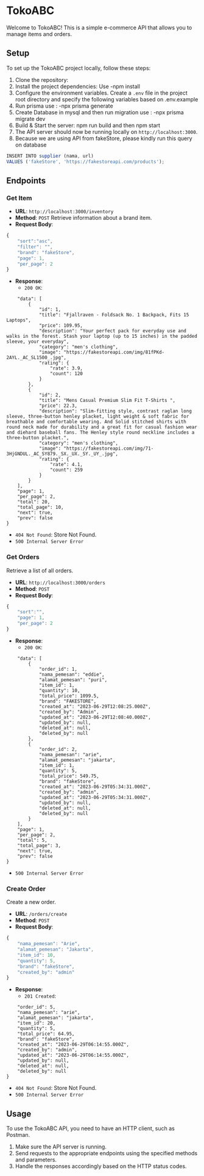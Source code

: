 # TokoABC

Welcome to TokoABC! This is a simple e-commerce API that allows you to manage items and orders.

## Setup

To set up the TokoABC project locally, follow these steps:

1. Clone the repository:
2. Install the project dependencies: Use -npm install
3. Configure the environment variables. Create a `.env` file in the project root directory and specify the following variables based on .env.example
4. Run prisma use : -npx prisma generate
5. Create Database in mysql and then run migration use : -npx prisma migrate dev
6. Build & Start the server: npm run build and then npm start
7. The API server should now be running locally on `http://localhost:3000`.
8. Because we are using API from fakeStore, please kindly run this query on database
```js
INSERT INTO supplier (nama, url)
VALUES ('fakeStore', 'https://fakestoreapi.com/products');
```

## Endpoints

### Get Item
- **URL**: `http://localhost:3000/inventory`
- **Method**: `POST`
Retrieve information about a brand item.
- **Request Body**:
```js
{
    "sort":"asc",
    "filter": "",
    "brand": "fakeStore",
    "page": 1,
    "per_page": 2
}
```

- **Response**:
  - `200 OK`:
```js{
    "data": [
        {
            "id": 1,
            "title": "Fjallraven - Foldsack No. 1 Backpack, Fits 15 Laptops",
            "price": 109.95,
            "description": "Your perfect pack for everyday use and walks in the forest. Stash your laptop (up to 15 inches) in the padded sleeve, your everyday",
            "category": "men's clothing",
            "image": "https://fakestoreapi.com/img/81fPKd-2AYL._AC_SL1500_.jpg",
            "rating": {
                "rate": 3.9,
                "count": 120
            }
        },
        {
            "id": 2,
            "title": "Mens Casual Premium Slim Fit T-Shirts ",
            "price": 22.3,
            "description": "Slim-fitting style, contrast raglan long sleeve, three-button henley placket, light weight & soft fabric for breathable and comfortable wearing. And Solid stitched shirts with round neck made for durability and a great fit for casual fashion wear and diehard baseball fans. The Henley style round neckline includes a three-button placket.",
            "category": "men's clothing",
            "image": "https://fakestoreapi.com/img/71-3HjGNDUL._AC_SY879._SX._UX._SY._UY_.jpg",
            "rating": {
                "rate": 4.1,
                "count": 259
            }
        }
    ],
    "page": 1,
    "per_page": 2,
    "total": 20,
    "total_page": 10,
    "next": true,
    "prev": false
}
```
  - `404 Not Found`: Store Not Found.
  - `500 Internal Server Error`

### Get Orders

Retrieve a list of all orders.

- **URL**: `http://localhost:3000/orders`
- **Method**: `POST`
- **Request Body**:
```js
{
    "sort":"",
    "page": 1,
    "per_page": 2
}
```
- **Response**:
  - `200 OK`:
```js{
    "data": [
        {
            "order_id": 1,
            "nama_pemesan": "eddie",
            "alamat_pemesan": "puri",
            "item_id": 1,
            "quantity": 10,
            "total_price": 1099.5,
            "brand": "FAKESTORE",
            "created_at": "2023-06-29T12:08:25.000Z",
            "created_by": "Admin",
            "updated_at": "2023-06-29T12:08:40.000Z",
            "updated_by": null,
            "deleted_at": null,
            "deleted_by": null
        },
        {
            "order_id": 2,
            "nama_pemesan": "arie",
            "alamat_pemesan": "jakarta",
            "item_id": 1,
            "quantity": 5,
            "total_price": 549.75,
            "brand": "fakeStore",
            "created_at": "2023-06-29T05:34:31.000Z",
            "created_by": "admin",
            "updated_at": "2023-06-29T05:34:31.000Z",
            "updated_by": null,
            "deleted_at": null,
            "deleted_by": null
        }
    ],
    "page": 1,
    "per_page": 2,
    "total": 5,
    "total_page": 3,
    "next": true,
    "prev": false
}
```
  - `500 Internal Server Error`

### Create Order

Create a new order.

- **URL**: `/orders/create`
- **Method**: `POST`
- **Request Body**:
```js
{
    "nama_pemesan": "Arie",
    "alamat_pemesan": "Jakarta",
    "item_id": 10,
    "quantity": 5,
    "brand": "fakeStore",
    "created_by": "admin"
}
```
- **Response**:
  - `201 Created`:
```js{
    "order_id": 5,
    "nama_pemesan": "arie",
    "alamat_pemesan": "jakarta",
    "item_id": 20,
    "quantity": 5,
    "total_price": 64.95,
    "brand": "fakeStore",
    "created_at": "2023-06-29T06:14:55.000Z",
    "created_by": "admin",
    "updated_at": "2023-06-29T06:14:55.000Z",
    "updated_by": null,
    "deleted_at": null,
    "deleted_by": null
}
```
  - `404 Not Found`: Store Not Found.
  - `500 Internal Server Error`

## Usage

To use the TokoABC API, you need to have an HTTP client, such as Postman.

1. Make sure the API server is running.
2. Send requests to the appropriate endpoints using the specified methods and parameters.
3. Handle the responses accordingly based on the HTTP status codes.
